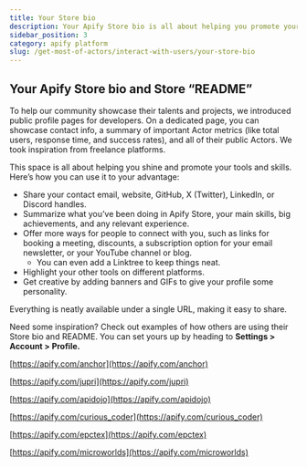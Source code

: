 ```yaml
---
title: Your Store bio
description: Your Apify Store bio is all about helping you promote your tools & skills.
sidebar_position: 3
category: apify platform
slug: /get-most-of-actors/interact-with-users/your-store-bio
---
```


## Your Apify Store bio and Store “README”

To help our community showcase their talents and projects, we introduced public profile pages for developers. On a dedicated page, you can showcase contact info, a summary of important Actor metrics (like total users, response time, and success rates), and all of their public Actors. We took inspiration from freelance platforms.

This space is all about helping you shine and promote your tools and skills. Here’s how you can use it to your advantage:

- Share your contact email, website, GitHub, X (Twitter), LinkedIn, or Discord handles.
- Summarize what you’ve been doing in Apify Store, your main skills, big achievements, and any relevant experience.
- Offer more ways for people to connect with you, such as links for booking a meeting, discounts, a subscription option for your email newsletter, or your YouTube channel or blog.
  - You can even add a Linktree to keep things neat.
- Highlight your other tools on different platforms.
- Get creative by adding banners and GIFs to give your profile some personality.

Everything is neatly available under a single URL, making it easy to share.

Need some inspiration? Check out examples of how others are using their Store bio and README. You can set yours up by heading to **Settings > Account > Profile.**

<!-- TODO screenshots -->

[https://apify.com/anchor](https://apify.com/anchor)

<!-- TODO screenshots -->

[https://apify.com/jupri](https://apify.com/jupri)

<!-- TODO screenshots -->

[https://apify.com/apidojo](https://apify.com/apidojo)

<!-- TODO screenshots -->

[https://apify.com/curious_coder](https://apify.com/curious_coder)

<!-- TODO screenshots -->

[https://apify.com/epctex](https://apify.com/epctex)

<!-- TODO screenshots -->

[https://apify.com/microworlds](https://apify.com/microworlds)
